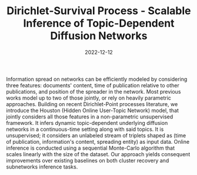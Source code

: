 ﻿---
layout: post
type: article
support: conference
link: https://arxiv.org/abs/2212.05996
title: Dirichlet-Survival Process - Scalable Inference of Topic-Dependent Diffusion Networks
authors: <b>G. Poux-Médard</b>, J. Velcin, S. Loudcher
journal: ECIR
year: 2023
doi: 
date: 2022-12-12
description: # Add post description (optional)
img: articles/covers/27_Houston.jpg
fig-caption: By jointly considering author, content and publication date in a sequential data stream, the Dirichlet-Survival process
 recovers topic-dependent diffusion networks, whose edges are weighted over time.
tags: [spreading process, network inference, clustering, bayesian nonparametrics]
---

Information spread on networks can be efficiently modeled by considering three features: documents' 
content, time of publication relative to other publications, and position of the spreader in the 
network. Most previous works model up to two of those jointly, or rely on heavily parametric 
approaches. Building on recent Dirichlet-Point processes literature, we introduce the Houston 
(Hidden Online User-Topic Network) model, that jointly considers all those features in a non-parametric 
unsupervised framework. It infers dynamic topic-dependent underlying diffusion networks in a 
continuous-time setting along with said topics. It is unsupervised; it considers an unlabeled 
stream of triplets shaped as (time of publication, information's content, spreading 
entity) as input data. Online inference is conducted using a sequential Monte-Carlo algorithm 
that scales linearly with the size of the dataset. Our approach yields consequent improvements 
over existing baselines on both cluster recovery and subnetworks inference tasks.


